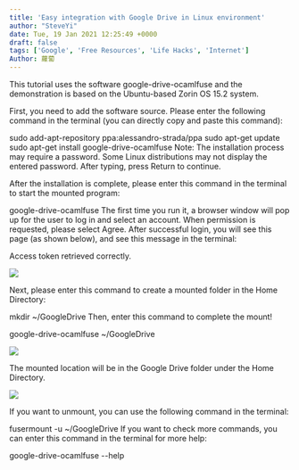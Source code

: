 ```yaml
---
title: 'Easy integration with Google Drive in Linux environment'
author: "SteveYi"
date: Tue, 19 Jan 2021 12:25:49 +0000
draft: false
tags: ['Google', 'Free Resources', 'Life Hacks', 'Internet']
Author: 蘿蔔
---
```

This tutorial uses the software google-drive-ocamlfuse and the demonstration is based on the Ubuntu-based Zorin OS 15.2 system.

First, you need to add the software source. Please enter the following command in the terminal (you can directly copy and paste this command):

sudo add-apt-repository ppa:alessandro-strada/ppa
sudo apt-get update
sudo apt-get install google-drive-ocamlfuse
Note: The installation process may require a password. Some Linux distributions may not display the entered password. After typing, press Return to continue.

After the installation is complete, please enter this command in the terminal to start the mounted program:

google-drive-ocamlfuse
The first time you run it, a browser window will pop up for the user to log in and select an account. When permission is requested, please select Agree.
After successful login, you will see this page (as shown below), and see this message in the terminal:

Access token retrieved correctly.

![](https://static-a1.steveyi.net/media/blog/2021011913110433.png)

Next, please enter this command to create a mounted folder in the Home Directory:

mkdir ~/GoogleDrive
Then, enter this command to complete the mount!

google-drive-ocamlfuse ~/GoogleDrive

![](https://static-a1.steveyi.net/media/blog/2021011913111963.png)

The mounted location will be in the Google Drive folder under the Home Directory.

![](https://static-a1.steveyi.net/media/blog/2021011913113183.png)

If you want to unmount, you can use the following command in the terminal:

fusermount -u ~/GoogleDrive
If you want to check more commands, you can enter this command in the terminal for more help:

google-drive-ocamlfuse --help
